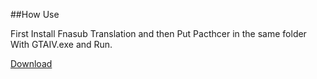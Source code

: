 ##How Use

First Install Fnasub Translation and then Put Pacthcer in the same folder With GTAIV.exe and Run.

[Download](https://anti-censore.github.io/GTA-IV/AntiCensore&20GTA&20IV.exe)

